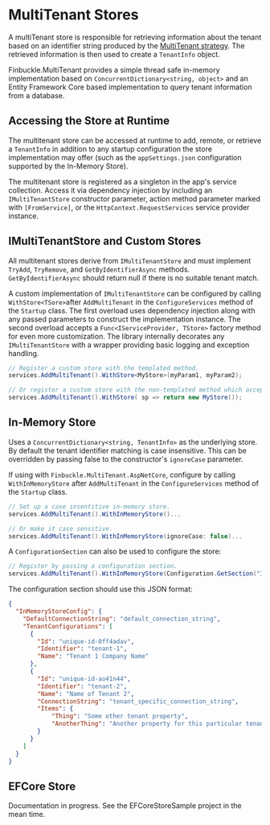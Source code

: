 # MultiTenant Stores

A multiTenant store is responsible for retrieving information about the tenant based on an identifier string produced by the [MultiTenant strategy](Strategies). The retrieved information is then used to create a `TenantInfo` object.

Finbuckle.MultiTenant provides a simple thread safe in-memory implementation based on `ConcurrentDictionary<string, object>` and an Entity Framework Core based implementation to query tenant information from a database.

## Accessing the Store at Runtime

The multitenant store can be accessed at runtime to add, remote, or retrieve a `TenantInfo` in addition to any startup configuration the store implementation may offer (such as the `appSettings.json` configuration supported by the In-Memory Store).

The multitenant store is registered as a singleton in the app's service collection. Access it via dependency injection by including an `IMultiTenantStore` constructor parameter, action method parameter marked with `[FromService]`, or the `HttpContext.RequestServices` service provider instance.

## IMultiTenantStore and Custom Stores
All multitenant stores derive from `IMultiTenantStore` and must implement `TryAdd`, `TryRemove`, and `GetByIdentifierAsync` methods. `GetByIdentifierAsync` should return null if there is no suitable tenant match.

A custom implementation of `IMultiTenantStore` can be configured by calling `WithStore<TSore>`after `AddMultiTenant` in the `ConfigureServices` method of the `Startup` class. The first overload uses dependency injection along with any passed parameters to construct the implementation instance. The second overload accepts a `Func<IServiceProvider, TStore>` factory method for even more customization. The library internally decorates any `IMultiTenantStore` with a wrapper providing basic logging and exception handling.

```cs
// Register a custom store with the templated method.
services.AddMultiTenant().WithStore<MyStore>(myParam1, myParam2);

// Or register a custom store with the non-templated method which accepts a factory method.
services.AddMultiTenant().WithStore( sp => return new MyStore());
```

## In-Memory Store
Uses a `ConcurrentDictionary<string, TenantInfo>` as the underlying store. By default the tenant identifier matching is case insensitive. This can be overridden by passing false to the constructor's `ignoreCase` parameter.

If using with `Finbuckle.MultiTenant.AspNetCore`, configure by calling `WithInMemoryStore` after `AddMultiTenant` in the `ConfigureServices` method of the `Startup` class.

```cs
// Set up a case insentitive in-memory store.
services.AddMultiTenant().WithInMemoryStore()...

// Or make it case sensitive.
services.AddMultiTenant().WithInMemoryStore(ignoreCase: false)...
```

A `ConfigurationSection` can also be used to configure the store:

```cs
// Register by passing a configuration section.
services.AddMultiTenant().WithInMemoryStore(Configuration.GetSection("InMemoryStoreConfig"))...
```

The configuration section should use this JSON format:

```json
{
  "InMemoryStoreConfig": {
    "DefaultConnectionString": "default_connection_string",
    "TenantConfigurations": [
      {
        "Id": "unique-id-0ff4adav",
        "Identifier": "tenant-1",
        "Name": "Tenant 1 Company Name"
      },
      {
        "Id": "unique-id-ao41n44",
        "Identifier": "tenant-2",
        "Name": "Name of Tenant 2",
        "ConnectionString": "tenant_specific_connection_string",
        "Items": {
            "Thing": "Some other tenant property",
            "AnotherThing": "Another property for this particular tenant"
        }
      }
    ]
  }
}
```

## EFCore Store
Documentation in progress. See the EFCoreStoreSample project in the mean time.